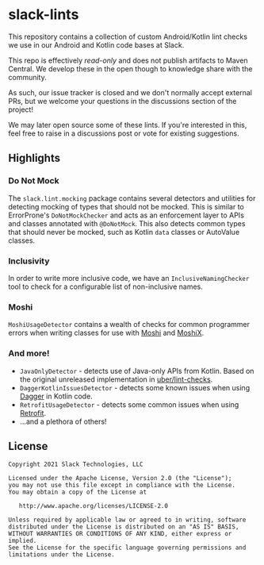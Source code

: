 slack-lints
===========

This repository contains a collection of custom Android/Kotlin lint checks we use in our Android and
Kotlin code bases at Slack.

This repo is effectively _read-only_ and does not publish artifacts to Maven Central. We develop
these in the open though to knowledge share with the community.

As such, our issue tracker is closed and we don't normally accept external PRs, but we welcome your
questions in the discussions section of the project!

We may later open source some of these lints. If you're interested in this, feel free to raise in
a discussions post or vote for existing suggestions.

## Highlights

### Do Not Mock

The `slack.lint.mocking` package contains several detectors and utilities for detecting mocking
of types that should not be mocked. This is similar to ErrorProne's `DoNotMockChecker` and acts as
an enforcement layer to APIs and classes annotated with `@DoNotMock`. This also detects common types
that should never be mocked, such as Kotlin `data` classes or AutoValue classes.

### Inclusivity

In order to write more inclusive code, we have an `InclusiveNamingChecker` tool to check for a
configurable list of non-inclusive names.

### Moshi

`MoshiUsageDetector` contains a wealth of checks for common programmer errors when writing classes
for use with [Moshi](https://github.com/square/moshi) and [MoshiX](https://github.com/ZacSweers/MoshiX).

### And more!

* `JavaOnlyDetector` - detects use of Java-only APIs from Kotlin. Based on the original unreleased implementation in [uber/lint-checks](https://github.com/uber/lint-checks).
* `DaggerKotlinIssuesDetector` - detects some known issues when using [Dagger](https://github.com/google/dagger) in Kotlin code.
* `RetrofitUsageDetector` - detects some common issues when using [Retrofit](https://github.com/square/retrofit).
* ...and a plethora of others!

License
--------

    Copyright 2021 Slack Technologies, LLC

    Licensed under the Apache License, Version 2.0 (the "License");
    you may not use this file except in compliance with the License.
    You may obtain a copy of the License at

       http://www.apache.org/licenses/LICENSE-2.0

    Unless required by applicable law or agreed to in writing, software
    distributed under the License is distributed on an "AS IS" BASIS,
    WITHOUT WARRANTIES OR CONDITIONS OF ANY KIND, either express or implied.
    See the License for the specific language governing permissions and
    limitations under the License.
